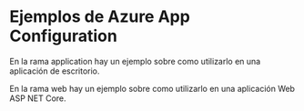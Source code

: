 # Ejemplos de Azure App Configuration

En la rama application hay un ejemplo sobre como utilizarlo en una aplicación de escritorio.

En la rama web hay un ejemplo sobre como utilizarlo en una aplicación Web ASP NET Core.